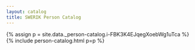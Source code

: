 ```yaml
---
layout: catalog
title: SWERIK Person Catalog
---
```

{% assign p = site.data._person-catalog.i-FBK3K4EJqegXoebWg1uTca %}
{% include person-catalog.html p=p %}

